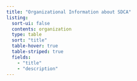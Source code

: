 ```yaml
---
title: "Organizational Information about SDCA"
listing:
  sort-ui: false
  contents: organization
  type: table
  sort: "title"
  table-hover: true
  table-striped: true
  fields: 
    - "title"
    - "description"
---
```

